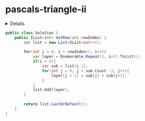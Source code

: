 # pascals-triangle-ii

<details>

给定一个非负索引 k，其中 k ≤ 33，返回杨辉三角的第 k 行。

在杨辉三角中，每个数是它左上方和右上方的数的和。

示例:

输入: 3
输出: [1,3,3,1]
进阶：

你可以优化你的算法到 O(k) 空间复杂度吗？

来源：力扣（LeetCode）
链接：https://leetcode-cn.com/problems/pascals-triangle-ii
著作权归领扣网络所有。商业转载请联系官方授权，非商业转载请注明出处。

</details>

```C#
public class Solution {
    public IList<int> GetRow(int rowIndex) {
        var list = new List<IList<int>>();
        
        for(int i = 0; i < rowIndex+1; i++){
            var layer = Enumerable.Repeat(1, i+1).ToList();
            if(i > 0){
                var sub = list[i-1];
                for(int j = 0; j < sub.Count -1; j++){
                    layer[j + 1] = sub[j] + sub[j+1];
                }
            }
            list.Add(layer);
        }
        
        return list.LastOrDefault();
    }
}
```